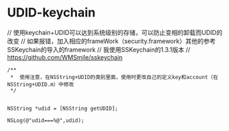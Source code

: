 # UDID-keychain
//    使用keychain+UDID可以达到系统级别的存储，可以防止变相的卸载而UDID的改变
//    如果报错，加入相应的frameWork（security.framework）其他的参考SSKeychain的导入的framework
//    我使用SSKeychain的1.3.1版本
//    https://github.com/WMSmile/sskeychain
    
    
    
    /**
     *  使用注意，在NSString+UDID的类别里面，使用时更改自己的定义key和account（在NSString+UDID.m）中修改
     */
    
    
    NSString *udid = [NSString getUDID];
    
    NSLog(@"udid===%@",udid);
    
    
